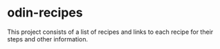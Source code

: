 # odin-recipes
This project consists of a list of recipes and links to each recipe for their steps and other information.
